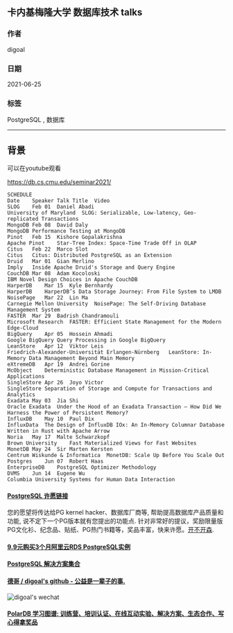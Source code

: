## 卡内基梅隆大学 数据库技术 talks   
  
### 作者  
digoal  
  
### 日期  
2021-06-25   
  
### 标签  
PostgreSQL , 数据库   
  
----  
  
## 背景  
可以在youtube观看  
  
https://db.cs.cmu.edu/seminar2021/  
  
```  
SCHEDULE  
Date	Speaker	Talk Title	Video  
SLOG	Feb 01	Daniel Abadi  
University of Maryland	SLOG: Serializable, Low-latency, Geo-replicated Transactions	  
MongoDB	Feb 08	David Daly  
MongoDB	Performance Testing at MongoDB	  
Pinot	Feb 15	Kishore Gopalakrishna  
Apache Pinot	Star-Tree Index: Space-Time Trade Off in OLAP	  
Citus	Feb 22	Marco Slot  
Citus	Citus: Distributed PostgreSQL as an Extension	  
Druid	Mar 01	Gian Merlino  
Imply	Inside Apache Druid's Storage and Query Engine	  
CouchDB	Mar 08	Adam Kocoloski  
IBM	Novel Design Choices in Apache CouchDB	  
HarperDB	Mar 15	Kyle Bernhardy  
HarperDB	HarperDB’s Data Storage Journey: From File System to LMDB	  
NoisePage	Mar 22	Lin Ma  
Carnegie Mellon University	NoisePage: The Self-Driving Database Management System	  
FASTER	Mar 29	Badrish Chandramouli  
Microsoft Research	FASTER: Efficient State Management for the Modern Edge-Cloud	  
BigQuery	Apr 05	Hossein Ahmadi  
Google BigQuery	Query Processing in Google BigQuery	  
LeanStore	Apr 12	Viktor Leis  
Friedrich-Alexander-Universität Erlangen-Nürnberg	LeanStore: In-Memory Data Management Beyond Main Memory	  
eXtremeDB	Apr 19	Andrei Gorine  
McObject	Deterministic Database Management in Mission-Critical Applications	  
SingleStore	Apr 26	Joyo Victor  
SingleStore	Separation of Storage and Compute for Transactions and Analytics	  
Exadata	May 03	Jia Shi  
Oracle Exadata	Under the Hood of an Exadata Transaction – How Did We Harness the Power of Persistent Memory?	  
InfluxDB	May 10	Paul Dix  
InfluxData	The Design of InfluxDB IOx: An In-Memory Columnar Database Written in Rust with Apache Arrow	  
Noria	May 17	Malte Schwarzkopf  
Brown University	Fast Materialized Views for Fast Websites	  
MonetDB	May 24	Sir Marten Kersten  
Centrum Wiskunde & Informatica	MonetDB: Scale Up Before You Scale Out	  
Postgres	Jun 07	Robert Haas  
EnterpriseDB	PostgreSQL Optimizer Methodology	  
DVMS	Jun 14	Eugene Wu  
Columbia University	Systems for Human Data Interaction  
```  
  
  
#### [PostgreSQL 许愿链接](https://github.com/digoal/blog/issues/76 "269ac3d1c492e938c0191101c7238216")
您的愿望将传达给PG kernel hacker、数据库厂商等, 帮助提高数据库产品质量和功能, 说不定下一个PG版本就有您提出的功能点. 针对非常好的提议，奖励限量版PG文化衫、纪念品、贴纸、PG热门书籍等，奖品丰富，快来许愿。[开不开森](https://github.com/digoal/blog/issues/76 "269ac3d1c492e938c0191101c7238216").  
  
  
#### [9.9元购买3个月阿里云RDS PostgreSQL实例](https://www.aliyun.com/database/postgresqlactivity "57258f76c37864c6e6d23383d05714ea")
  
  
#### [PostgreSQL 解决方案集合](https://yq.aliyun.com/topic/118 "40cff096e9ed7122c512b35d8561d9c8")
  
  
#### [德哥 / digoal's github - 公益是一辈子的事.](https://github.com/digoal/blog/blob/master/README.md "22709685feb7cab07d30f30387f0a9ae")
  
  
![digoal's wechat](../pic/digoal_weixin.jpg "f7ad92eeba24523fd47a6e1a0e691b59")
  
  
#### [PolarDB 学习图谱: 训练营、培训认证、在线互动实验、解决方案、生态合作、写心得拿奖品](https://www.aliyun.com/database/openpolardb/activity "8642f60e04ed0c814bf9cb9677976bd4")
  
